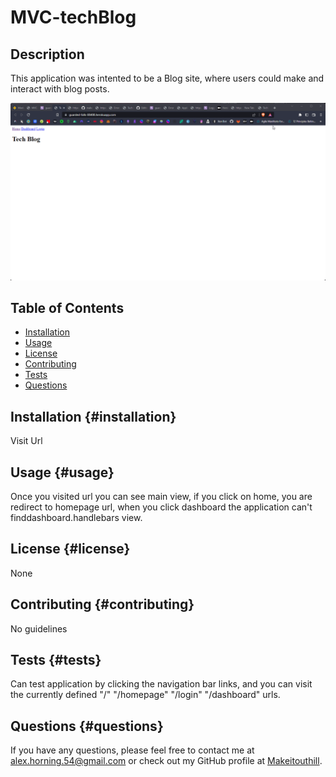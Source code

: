 # MVC-techBlog

## Description
        
This application was intented to be a Blog site, where users could make and interact with blog posts.

![Gif of Functionality](./images/MVC-techBlog.gif) 

## Table of Contents
- [Installation](#installation-installation)
- [Usage](#usage-usage)
- [License](#license-license)
- [Contributing](#contributing-contributing)
- [Tests](#tests-tests)
- [Questions](#questions-questions)
        
## Installation {#installation}
        
Visit Url

## Usage {#usage}
        
Once you visited url you can see main view, if you click on home, you are redirect to homepage url, when you click dashboard the application can't finddashboard.handlebars view.
        
## License {#license}
        
None
        
## Contributing {#contributing}
        
No guidelines
        
## Tests {#tests}
        
Can test application by clicking the navigation bar links, and you can visit the currently defined "/" "/homepage" "/login" "/dashboard" urls.
        
## Questions {#questions}
If you have any questions, please feel free to contact me at alex.horning.54@gmail.com 
or check out my GitHub profile at [Makeitouthill](https://github.com/Makeitouthill).